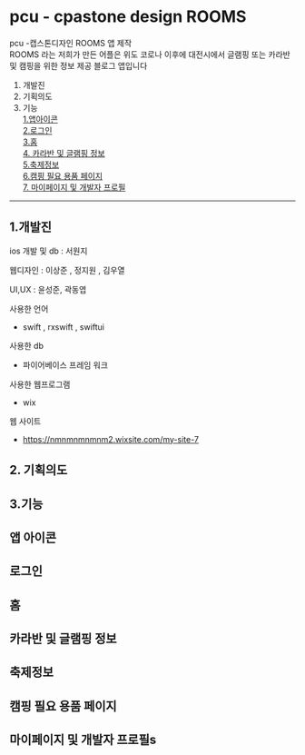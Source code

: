 # pcu - cpastone design ROOMS
pcu -캡스톤디자인  ROOMS 앱  제작    
ROOMS 라는 저희가 만든 어플은 위도 코로나 이후에 대전시에서  글램핑 또는 카라반 및  캠핑을 위한 정보 제공  블로그 앱입니다






1. 개발진
2. 기획의도   
3. 기능    
   [1.앱아이콘](#앱-아이콘)    
   [2.로그인](#로그인)    
	 [3.홈](#홈)   
   [4. 카라반 및 글램핑 정보](#카라반-및-글램핑-정보)     
   [5.축제정보](#축제정보)   
   [6.캠핑 필요 용품 페이지](#캠핑-필요-용품-페이지)   
   [7. 마이페이지 및 개발자 프로필](#마이페이지-및-개발자-프로필)
     
   
  
-------------------------------------------------------------------------------------------------------------------------------------------------------------------
## 1.개발진 
ios 개발 및 db : 서원지   

웹디자인 : 이상준 , 정지원 , 김우열    

UI,UX :  윤성준, 곽동엽


사용한 언어    
  - swift , rxswift , swiftui 

사용한 db    
- 파이어베이스 프레임 워크   

사용한 웹프로그램   
- wix   

웹 사이트   
- https://nmnmnmnmnm2.wixsite.com/my-site-7   

## 2. 기획의도


## 3.기능

##  앱 아이콘   

##  로그인   

## 홈

##  카라반 및 글램핑 정보   

## 축제정보   

##  캠핑 필요 용품 페이지

##   마이페이지 및 개발자 프로필s
  

